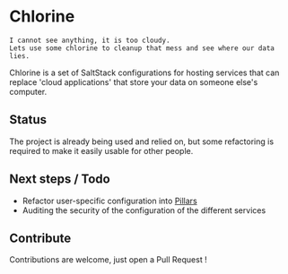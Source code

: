 # Chlorine

    I cannot see anything, it is too cloudy.
    Lets use some chlorine to cleanup that mess and see where our data lies.

Chlorine is a set of SaltStack configurations for hosting services that can replace 'cloud applications' that store your data on someone else's computer.

## Status

The project is already being used and relied on, but some refactoring is
required to make it easily usable for other people.

## Next steps / Todo

* Refactor user-specific configuration into [Pillars](https://docs.saltstack.com/en/latest/topics/pillar/index.html)
* Auditing the security of the configuration of the different services

## Contribute

Contributions are welcome, just open a Pull Request !
